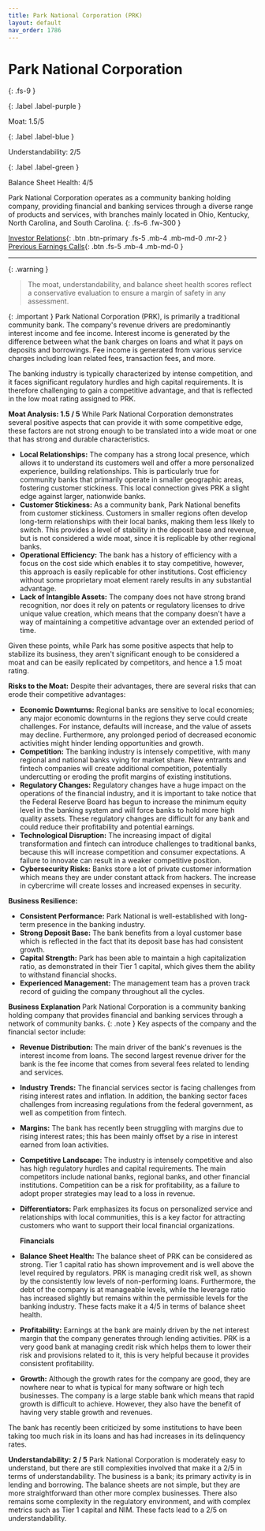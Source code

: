 ```yaml
---
title: Park National Corporation (PRK)
layout: default
nav_order: 1786
---
```


# Park National Corporation
{: .fs-9 }

{: .label .label-purple }

Moat: 1.5/5

{: .label .label-blue }

Understandability: 2/5

{: .label .label-green }

Balance Sheet Health: 4/5

Park National Corporation operates as a community banking holding company, providing financial and banking services through a diverse range of products and services, with branches mainly located in Ohio, Kentucky, North Carolina, and South Carolina.
{: .fs-6 .fw-300 }

[Investor Relations](https://www.google.com/search?q=PRK+investor+relations){: .btn .btn-primary .fs-5 .mb-4 .mb-md-0 .mr-2 }
[Previous Earnings Calls](https://discountingcashflows.com/company/PRK/transcripts/){: .btn .fs-5 .mb-4 .mb-md-0 }

---

{: .warning }
>The moat, understandability, and balance sheet health scores reflect a conservative evaluation to ensure a margin of safety in any assessment.



{: .important }
Park National Corporation (PRK), is primarily a traditional community bank. The company's revenue drivers are predominantly interest income and fee income. Interest income is generated by the difference between what the bank charges on loans and what it pays on deposits and borrowings. Fee income is generated from various service charges including loan related fees, transaction fees, and more.
 
The banking industry is typically characterized by intense competition, and it faces significant regulatory hurdles and high capital requirements. It is therefore challenging to gain a competitive advantage, and that is reflected in the low moat rating assigned to PRK.

**Moat Analysis: 1.5 / 5**
While Park National Corporation demonstrates several positive aspects that can provide it with some competitive edge, these factors are not strong enough to be translated into a wide moat or one that has strong and durable characteristics.
* **Local Relationships:** The company has a strong local presence, which allows it to understand its customers well and offer a more personalized experience, building relationships. This is particularly true for community banks that primarily operate in smaller geographic areas, fostering customer stickiness. This local connection gives PRK a slight edge against larger, nationwide banks.
* **Customer Stickiness:** As a community bank, Park National benefits from customer stickiness. Customers in smaller regions often develop long-term relationships with their local banks, making them less likely to switch. This provides a level of stability in the deposit base and revenue, but is not considered a wide moat, since it is replicable by other regional banks.
* **Operational Efficiency:** The bank has a history of efficiency with a focus on the cost side which enables it to stay competitive, however, this approach is easily replicable for other institutions. Cost efficiency without some proprietary moat element rarely results in any substantial advantage.
* **Lack of Intangible Assets:** The company does not have strong brand recognition, nor does it rely on patents or regulatory licenses to drive unique value creation, which means that the company doesn't have a way of maintaining a competitive advantage over an extended period of time.

Given these points, while Park has some positive aspects that help to stabilize its business, they aren't significant enough to be considered a moat and can be easily replicated by competitors, and hence a 1.5 moat rating.
    
**Risks to the Moat:**
Despite their advantages, there are several risks that can erode their competitive advantages:
* **Economic Downturns:** Regional banks are sensitive to local economies; any major economic downturns in the regions they serve could create challenges. For instance, defaults will increase, and the value of assets may decline. Furthermore, any prolonged period of decreased economic activities might hinder lending opportunities and growth.
* **Competition:** The banking industry is intensely competitive, with many regional and national banks vying for market share. New entrants and fintech companies will create additional competition, potentially undercutting or eroding the profit margins of existing institutions.
* **Regulatory Changes:** Regulatory changes have a huge impact on the operations of the financial industry, and it is important to take notice that the Federal Reserve Board has begun to increase the minimum equity level in the banking system and will force banks to hold more high quality assets. These regulatory changes are difficult for any bank and could reduce their profitability and potential earnings.
* **Technological Disruption:** The increasing impact of digital transformation and fintech can introduce challenges to traditional banks, because this will increase competition and consumer expectations. A failure to innovate can result in a weaker competitive position.
* **Cybersecurity Risks:** Banks store a lot of private customer information which means they are under constant attack from hackers. The increase in cybercrime will create losses and increased expenses in security.

**Business Resilience:**
* **Consistent Performance:** Park National is well-established with long-term presence in the banking industry.
* **Strong Deposit Base:** The bank benefits from a loyal customer base which is reflected in the fact that its deposit base has had consistent growth.
* **Capital Strength:** Park has been able to maintain a high capitalization ratio, as demonstrated in their Tier 1 capital, which gives them the ability to withstand financial shocks.
* **Experienced Management:** The management team has a proven track record of guiding the company throughout all the cycles.

**Business Explanation**
Park National Corporation is a community banking holding company that provides financial and banking services through a network of community banks.
{: .note }
Key aspects of the company and the financial sector include:
* **Revenue Distribution:** The main driver of the bank's revenues is the interest income from loans. The second largest revenue driver for the bank is the fee income that comes from several fees related to lending and services.
* **Industry Trends:** The financial services sector is facing challenges from rising interest rates and inflation. In addition, the banking sector faces challenges from increasing regulations from the federal government, as well as competition from fintech.
* **Margins:** The bank has recently been struggling with margins due to rising interest rates; this has been mainly offset by a rise in interest earned from loan activities.
* **Competitive Landscape:** The industry is intensely competitive and also has high regulatory hurdles and capital requirements. The main competitors include national banks, regional banks, and other financial institutions. Competition can be a risk for profitability, as a failure to adopt proper strategies may lead to a loss in revenue.
* **Differentiators:** Park emphasizes its focus on personalized service and relationships with local communities, this is a key factor for attracting customers who want to support their local financial organizations.

  **Financials**
*   **Balance Sheet Health:** The balance sheet of PRK can be considered as strong. Tier 1 capital ratio has shown improvement and is well above the level required by regulators. PRK is managing credit risk well, as shown by the consistently low levels of non-performing loans. Furthermore, the debt of the company is at manageable levels, while the leverage ratio has increased slightly but remains within the permissible levels for the banking industry. These facts make it a 4/5 in terms of balance sheet health.
*   **Profitability:** Earnings at the bank are mainly driven by the net interest margin that the company generates through lending activities. PRK is a very good bank at managing credit risk which helps them to lower their risk and provisions related to it, this is very helpful because it provides consistent profitability.
*   **Growth:** Although the growth rates for the company are good, they are nowhere near to what is typical for many software or high tech businesses. The company is a large stable bank which means that rapid growth is difficult to achieve. However, they also have the benefit of having very stable growth and revenues.

The bank has recently been criticized by some institutions to have been taking too much risk in its loans and has had increases in its delinquency rates.

**Understandability: 2 / 5**
Park National Corporation is moderately easy to understand, but there are still complexities involved that make it a 2/5 in terms of understandability. The business is a bank; its primary activity is in lending and borrowing. The balance sheets are not simple, but they are more straightforward than other more complex businesses. There also remains some complexity in the regulatory environment, and with complex metrics such as Tier 1 capital and NIM. These facts lead to a 2/5 on understandability.

